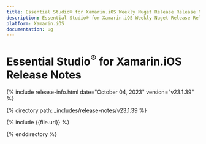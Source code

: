 ```yaml
---
title: Essential Studio® for Xamarin.iOS Weekly Nuget Release Release Notes  
description: Essential Studio® for Xamarin.iOS Weekly Nuget Release Release Notes  
platform: Xamarin.iOS
documentation: ug
---
```


# Essential Studio<sup>®</sup> for Xamarin.iOS  Release Notes  

{% include release-info.html date="October 04, 2023"  version="v23.1.39" %} 

{% directory path: _includes/release-notes/v23.1.39 %}

{% include {{file.url}} %}

{% enddirectory %}